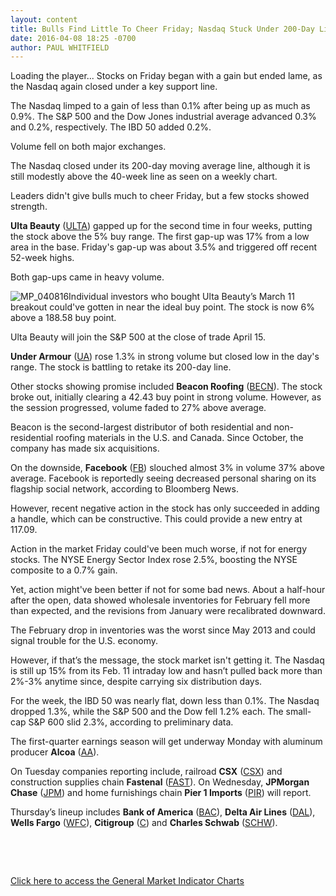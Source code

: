 ```yaml
---
layout: content
title: Bulls Find Little To Cheer Friday; Nasdaq Stuck Under 200-Day Line
date: 2016-04-08 18:25 -0700
author: PAUL WHITFIELD
---
```






Loading the player...
Stocks on Friday began with a gain but ended lame, as the Nasdaq again closed under a key support line.


The Nasdaq limped to a gain of less than 0.1% after being up as much as 0.9%. The S&P 500 and the Dow Jones industrial average advanced 0.3% and 0.2%, respectively. The IBD 50 added 0.2%.


Volume fell on both major exchanges.


The Nasdaq closed under its 200-day moving average line, although it is still modestly above the 40-week line as seen on a weekly chart.


Leaders didn't give bulls much to cheer Friday, but a few stocks showed strength.


**Ulta Beauty** ([ULTA](https://research.investors.com/quote.aspx?symbol=ULTA)) gapped up for the second time in four weeks, putting the stock above the 5% buy range. The first gap-up was 17% from a low area in the base. Friday's gap-up was about 3.5% and triggered off recent 52-week highs.


Both gap-ups came in heavy volume.


![MP_040816](https://www.investors.com/wp-content/uploads/2016/04/MP_040816.jpg)Individual investors who bought Ulta Beauty’s March 11 breakout could've gotten in near the ideal buy point. The stock is now 6% above a 188.58 buy point.


Ulta Beauty will join the S&P 500 at the close of trade April 15.


**Under Armour** ([UA](https://research.investors.com/quote.aspx?symbol=UA)) rose 1.3% in strong volume but closed low in the day's range. The stock is battling to retake its 200-day line.


Other stocks showing promise included **Beacon Roofing** ([BECN](https://research.investors.com/quote.aspx?symbol=BECN)). The stock broke out, initially clearing a 42.43 buy point in strong volume. However, as the session progressed, volume faded to 27% above average.


Beacon is the second-largest distributor of both residential and non-residential roofing materials in the U.S. and Canada. Since October, the company has made six acquisitions.


On the downside, **Facebook** ([FB](https://research.investors.com/quote.aspx?symbol=FB)) slouched almost 3% in volume 37% above average. Facebook is reportedly seeing decreased personal sharing on its flagship social network, according to Bloomberg News.


However, recent negative action in the stock has only succeeded in adding a handle, which can be constructive. This could provide a new entry at 117.09.


Action in the market Friday could've been much worse, if not for energy stocks. The NYSE Energy Sector Index rose 2.5%, boosting the NYSE composite to a 0.7% gain.


Yet, action might've been better if not for some bad news. About a half-hour after the open, data showed wholesale inventories for February fell more than expected, and the revisions from January were recalibrated downward.


The February drop in inventories was the worst since May 2013 and could signal trouble for the U.S. economy.


However, if that’s the message, the stock market isn't getting it. The Nasdaq is still up 15% from its Feb. 11 intraday low and hasn’t pulled back more than 2%-3% anytime since, despite carrying six distribution days.


For the week, the IBD 50 was nearly flat, down less than 0.1%. The Nasdaq dropped 1.3%, while the S&P 500 and the Dow fell 1.2% each. The small-cap S&P 600 slid 2.3%, according to preliminary data.


The first-quarter earnings season will get underway Monday with aluminum producer **Alcoa** ([AA](https://research.investors.com/quote.aspx?symbol=AA)).


On Tuesday companies reporting include, railroad **CSX** ([CSX](https://research.investors.com/quote.aspx?symbol=CSX)) and construction supplies chain **Fastenal** ([FAST](https://research.investors.com/quote.aspx?symbol=FAST)). On Wednesday, **JPMorgan Chase** ([JPM](https://research.investors.com/quote.aspx?symbol=JPM)) and home furnishings chain **Pier 1 Imports** ([PIR](https://research.investors.com/quote.aspx?symbol=PIR)) will report.


Thursday’s lineup includes **Bank of America** ([BAC](https://research.investors.com/quote.aspx?symbol=BAC)), **Delta Air Lines** ([DAL](https://research.investors.com/quote.aspx?symbol=DAL)), **Wells Fargo** ([WFC](https://research.investors.com/quote.aspx?symbol=WFC)), **Citigroup** ([C](https://research.investors.com/quote.aspx?symbol=C)) and **Charles Schwab** ([SCHW](https://research.investors.com/quote.aspx?symbol=SCHW)).


 


 


[Click here to access the General Market Indicator Charts](https://www.investors.com/wp-content/uploads/2016/04/GMI_041116.pdf)




